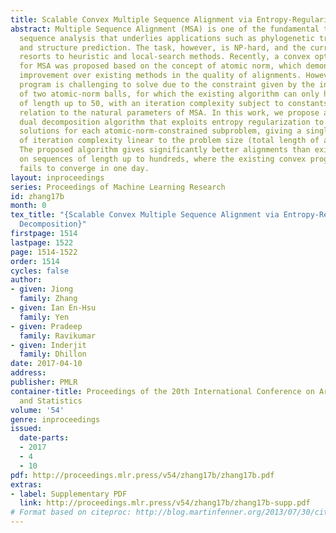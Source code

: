 ```yaml
---
title: Scalable Convex Multiple Sequence Alignment via Entropy-Regularized Dual Decomposition
abstract: Multiple Sequence Alignment (MSA) is one of the fundamental tasks in biological
  sequence analysis that underlies applications such as phylogenetic trees, profiles,
  and structure prediction. The task, however, is NP-hard, and the current practice
  resorts to heuristic and local-search methods. Recently, a convex optimization approach
  for MSA was proposed based on the concept of atomic norm, which demonstrates significant
  improvement over existing methods in the quality of alignments. However, the convex
  program is challenging to solve due to the constraint given by the intersection
  of two atomic-norm balls, for which the existing algorithm can only handle sequences
  of length up to 50, with an iteration complexity subject to constants of unknown
  relation to the natural parameters of MSA. In this work, we propose an accelerated
  dual decomposition algorithm that exploits entropy regularization to induce closed-form
  solutions for each atomic-norm-constrained subproblem, giving a single-loop algorithm
  of iteration complexity linear to the problem size (total length of all sequences).
  The proposed algorithm gives significantly better alignments than existing methods
  on sequences of length up to hundreds, where the existing convex programming method
  fails to converge in one day.
layout: inproceedings
series: Proceedings of Machine Learning Research
id: zhang17b
month: 0
tex_title: "{Scalable Convex Multiple Sequence Alignment via Entropy-Regularized Dual
  Decomposition}"
firstpage: 1514
lastpage: 1522
page: 1514-1522
order: 1514
cycles: false
author:
- given: Jiong
  family: Zhang
- given: Ian En-Hsu
  family: Yen
- given: Pradeep
  family: Ravikumar
- given: Inderjit
  family: Dhillon
date: 2017-04-10
address: 
publisher: PMLR
container-title: Proceedings of the 20th International Conference on Artificial Intelligence
  and Statistics
volume: '54'
genre: inproceedings
issued:
  date-parts:
  - 2017
  - 4
  - 10
pdf: http://proceedings.mlr.press/v54/zhang17b/zhang17b.pdf
extras:
- label: Supplementary PDF
  link: http://proceedings.mlr.press/v54/zhang17b/zhang17b-supp.pdf
# Format based on citeproc: http://blog.martinfenner.org/2013/07/30/citeproc-yaml-for-bibliographies/
---
```

